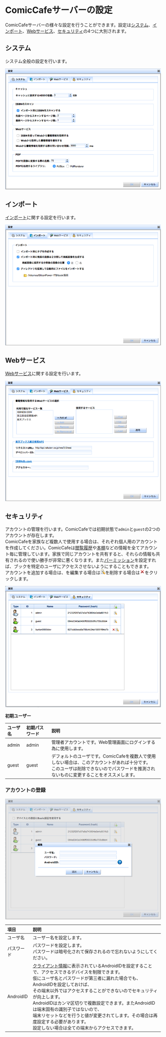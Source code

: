 # ComicCafeサーバーの設定
ComicCafeサーバーの様々な設定を行うことができます。設定は[システム](#system)、[インポート](#import)、[Webサービス](#webservice)、[セキュリティ](#security)の4つに大別されます。

## <a name ="system">システム</a>
システム全般の設定を行います。

<img src='https://raw.githubusercontent.com/burton999dev/ComicCafeHelp/master/images/ja/server/SettingSystem.png'/>

## <a name ="import">インポート</a>
[インポート](Import.mkd)に関する設定を行います。

<img src='https://raw.githubusercontent.com/burton999dev/ComicCafeHelp/master/images/ja/server/SettingImport.png'/>

## <a name ="webservice">Webサービス</a>
[Webサービス](../Webservice.mkd)に関する設定を行います。

<img src='https://raw.githubusercontent.com/burton999dev/ComicCafeHelp/master/images/ja/server/SettingWebservice.png'/>

## <a name ="security">セキュリティ</a>
アカウントの管理を行います。ComicCafeでは初期状態で`admin`と`guest`の2つのアカウントが存在します。  
ComicCafeを家族など複数人で使用する場合は、それぞれ個人用のアカウントを作成してください。ComicCafeは[閲覧履歴](../../Client/BasicOperations/DirectorySearch.mkd#history)や[本棚](../../Client/BasicOperations/Bookshelf.mkd)などの情報を全てアカウント毎に管理しています。家族で同じアカウントを共有すると、それらの情報も共有されるので使い勝手が非常に悪くなります。また[パーミッション](../Permission.mkd)を設定すれば、ブックを特定のユーザにアクセスさせないようにすることもできます。  
アカウントを追加する場合は、[](https://raw.githubusercontent.com/burton999dev/ComicCafeHelp/master/images/server/icon/add_user.png)を編集する場合は![](https://raw.githubusercontent.com/burton999dev/ComicCafeHelp/master/images/server/icon/edit.gif)を削除する場合は![](https://raw.githubusercontent.com/burton999dev/ComicCafeHelp/master/images/server/icon/delete.gif)をクリックします。

<img src='https://raw.githubusercontent.com/burton999dev/ComicCafeHelp/master/images/ja/server/SettingSecurity.png'/>

**初期ユーザー**

|ユーザ名|初期パスワード|説明|
|:-----------|:------------|:------------|
admin|admin|管理者アカウントです。Web管理画面にログインする為に使用します。
guest|guest|デフォルトのユーザです。ComicCafeを複数人で使用しない場合は、このアカウントがあれば十分です。<BR>このユーザは削除できないのでパスワードを推測されないものに変更することをオススメします。

### <a name ="add_account">アカウントの登録</a>
<img src='https://raw.githubusercontent.com/burton999dev/ComicCafeHelp/master/images/ja/server/SettingSecurityAddUser.png'/>


|項目|説明|
|:-----------|:------------|
ユーザ名|ユーザー名を設定します。
パスワード|パスワードを設定します。<BR>パスワードは暗号化されて保存されるので忘れないようにしてください。
AndroidID|[クライアント情報](../../Client/BasicOperations/Information.mkd)に表示されているAndroidIDを設定することで、アクセスできるデバイスを制限できます。<BR>仮にユーザ名とパスワードが第三者に漏れた場合でも、AndroidIDを設定しておけば、<BR>その端末以外ではアクセスすることができないのでセキュリティが向上します。<BR>AndroidIDはカンマ区切りで複数設定できます。またAndroidIDは端末固有の識別子ではないので、<BR>端末リセットなどを行うと値が変更されてします。その場合は再度設定する必要があります。<BR>設定しない場合は全ての端末からアクセスできます。


